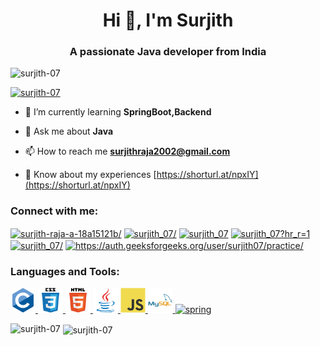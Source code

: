<h1 align="center">Hi 👋, I'm Surjith</h1>
<h3 align="center">A passionate Java developer from India</h3>

<p align="left"> <img src="https://komarev.com/ghpvc/?username=surjith-07&label=Profile%20views&color=0e75b6&style=flat" alt="surjith-07" /> </p>

<p align="left"> <a href="https://github.com/ryo-ma/github-profile-trophy"><img src="https://github-profile-trophy.vercel.app/?username=surjith-07" alt="surjith-07" /></a> </p>

- 🌱 I’m currently learning **SpringBoot,Backend**

- 💬 Ask me about **Java**

- 📫 How to reach me **surjithraja2002@gmail.com**

- 📄 Know about my experiences [https://shorturl.at/npxIY](https://shorturl.at/npxIY)

<h3 align="left">Connect with me:</h3>
<p align="left">
<a href="https://linkedin.com/in/surjith-raja-a-18a15121b/" target="blank"><img align="center" src="https://raw.githubusercontent.com/rahuldkjain/github-profile-readme-generator/master/src/images/icons/Social/linked-in-alt.svg" alt="surjith-raja-a-18a15121b/" height="30" width="40" /></a>
<a href="https://instagram.com/surjith_07/" target="blank"><img align="center" src="https://raw.githubusercontent.com/rahuldkjain/github-profile-readme-generator/master/src/images/icons/Social/instagram.svg" alt="surjith_07/" height="30" width="40" /></a>
<a href="https://www.codechef.com/users/surjith_07" target="blank"><img align="center" src="https://cdn.jsdelivr.net/npm/simple-icons@3.1.0/icons/codechef.svg" alt="surjith_07" height="30" width="40" /></a>
<a href="https://www.hackerrank.com/surjith_07?hr_r=1" target="blank"><img align="center" src="https://raw.githubusercontent.com/rahuldkjain/github-profile-readme-generator/master/src/images/icons/Social/hackerrank.svg" alt="surjith_07?hr_r=1" height="30" width="40" /></a>
<a href="https://www.leetcode.com/surjith_07/" target="blank"><img align="center" src="https://raw.githubusercontent.com/rahuldkjain/github-profile-readme-generator/master/src/images/icons/Social/leet-code.svg" alt="surjith_07/" height="30" width="40" /></a>
<a href="https://auth.geeksforgeeks.org/user/https://auth.geeksforgeeks.org/user/surjith07/practice/" target="blank"><img align="center" src="https://raw.githubusercontent.com/rahuldkjain/github-profile-readme-generator/master/src/images/icons/Social/geeks-for-geeks.svg" alt="https://auth.geeksforgeeks.org/user/surjith07/practice/" height="30" width="40" /></a>
</p>

<h3 align="left">Languages and Tools:</h3>
<p align="left"> <a href="https://www.cprogramming.com/" target="_blank" rel="noreferrer"> <img src="https://raw.githubusercontent.com/devicons/devicon/master/icons/c/c-original.svg" alt="c" width="40" height="40"/> </a> <a href="https://www.w3schools.com/css/" target="_blank" rel="noreferrer"> <img src="https://raw.githubusercontent.com/devicons/devicon/master/icons/css3/css3-original-wordmark.svg" alt="css3" width="40" height="40"/> </a> <a href="https://www.w3.org/html/" target="_blank" rel="noreferrer"> <img src="https://raw.githubusercontent.com/devicons/devicon/master/icons/html5/html5-original-wordmark.svg" alt="html5" width="40" height="40"/> </a> <a href="https://www.java.com" target="_blank" rel="noreferrer"> <img src="https://raw.githubusercontent.com/devicons/devicon/master/icons/java/java-original.svg" alt="java" width="40" height="40"/> </a> <a href="https://developer.mozilla.org/en-US/docs/Web/JavaScript" target="_blank" rel="noreferrer"> <img src="https://raw.githubusercontent.com/devicons/devicon/master/icons/javascript/javascript-original.svg" alt="javascript" width="40" height="40"/> </a> <a href="https://www.mysql.com/" target="_blank" rel="noreferrer"> <img src="https://raw.githubusercontent.com/devicons/devicon/master/icons/mysql/mysql-original-wordmark.svg" alt="mysql" width="40" height="40"/> </a> <a href="https://spring.io/" target="_blank" rel="noreferrer"> <img src="https://www.vectorlogo.zone/logos/springio/springio-icon.svg" alt="spring" width="40" height="40"/> </a> </p>

<p><img align="left" src="https://github-readme-stats.vercel.app/api/top-langs?username=surjith-07&show_icons=true&locale=en&layout=compact" alt="surjith-07" /></p>

<p>&nbsp;<img align="center" src="https://github-readme-stats.vercel.app/api?username=surjith-07&show_icons=true&locale=en" alt="surjith-07" /></p>
